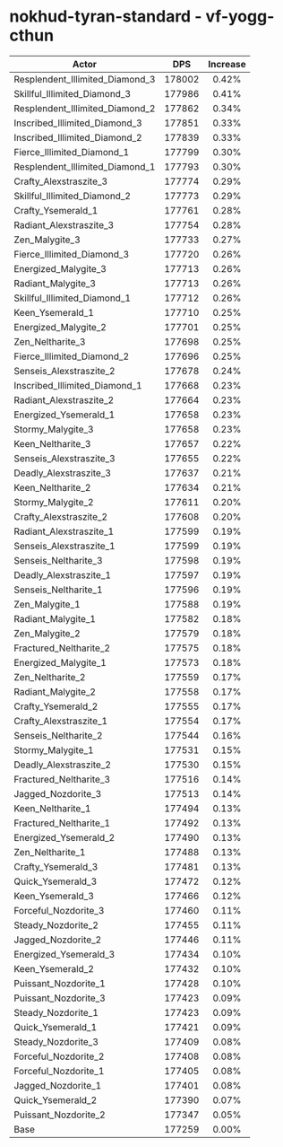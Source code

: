 # nokhud-tyran-standard - vf-yogg-cthun
| Actor | DPS | Increase |
|---|:---:|:---:|
|Resplendent_Illimited_Diamond_3|178002|0.42%|
|Skillful_Illimited_Diamond_3|177986|0.41%|
|Resplendent_Illimited_Diamond_2|177862|0.34%|
|Inscribed_Illimited_Diamond_3|177851|0.33%|
|Inscribed_Illimited_Diamond_2|177839|0.33%|
|Fierce_Illimited_Diamond_1|177799|0.30%|
|Resplendent_Illimited_Diamond_1|177793|0.30%|
|Crafty_Alexstraszite_3|177774|0.29%|
|Skillful_Illimited_Diamond_2|177773|0.29%|
|Crafty_Ysemerald_1|177761|0.28%|
|Radiant_Alexstraszite_3|177754|0.28%|
|Zen_Malygite_3|177733|0.27%|
|Fierce_Illimited_Diamond_3|177720|0.26%|
|Energized_Malygite_3|177713|0.26%|
|Radiant_Malygite_3|177713|0.26%|
|Skillful_Illimited_Diamond_1|177712|0.26%|
|Keen_Ysemerald_1|177710|0.25%|
|Energized_Malygite_2|177701|0.25%|
|Zen_Neltharite_3|177698|0.25%|
|Fierce_Illimited_Diamond_2|177696|0.25%|
|Senseis_Alexstraszite_2|177678|0.24%|
|Inscribed_Illimited_Diamond_1|177668|0.23%|
|Radiant_Alexstraszite_2|177664|0.23%|
|Energized_Ysemerald_1|177658|0.23%|
|Stormy_Malygite_3|177658|0.23%|
|Keen_Neltharite_3|177657|0.22%|
|Senseis_Alexstraszite_3|177655|0.22%|
|Deadly_Alexstraszite_3|177637|0.21%|
|Keen_Neltharite_2|177634|0.21%|
|Stormy_Malygite_2|177611|0.20%|
|Crafty_Alexstraszite_2|177608|0.20%|
|Radiant_Alexstraszite_1|177599|0.19%|
|Senseis_Alexstraszite_1|177599|0.19%|
|Senseis_Neltharite_3|177598|0.19%|
|Deadly_Alexstraszite_1|177597|0.19%|
|Senseis_Neltharite_1|177596|0.19%|
|Zen_Malygite_1|177588|0.19%|
|Radiant_Malygite_1|177582|0.18%|
|Zen_Malygite_2|177579|0.18%|
|Fractured_Neltharite_2|177575|0.18%|
|Energized_Malygite_1|177573|0.18%|
|Zen_Neltharite_2|177559|0.17%|
|Radiant_Malygite_2|177558|0.17%|
|Crafty_Ysemerald_2|177555|0.17%|
|Crafty_Alexstraszite_1|177554|0.17%|
|Senseis_Neltharite_2|177544|0.16%|
|Stormy_Malygite_1|177531|0.15%|
|Deadly_Alexstraszite_2|177530|0.15%|
|Fractured_Neltharite_3|177516|0.14%|
|Jagged_Nozdorite_3|177513|0.14%|
|Keen_Neltharite_1|177494|0.13%|
|Fractured_Neltharite_1|177492|0.13%|
|Energized_Ysemerald_2|177490|0.13%|
|Zen_Neltharite_1|177488|0.13%|
|Crafty_Ysemerald_3|177481|0.13%|
|Quick_Ysemerald_3|177472|0.12%|
|Keen_Ysemerald_3|177466|0.12%|
|Forceful_Nozdorite_3|177460|0.11%|
|Steady_Nozdorite_2|177455|0.11%|
|Jagged_Nozdorite_2|177446|0.11%|
|Energized_Ysemerald_3|177434|0.10%|
|Keen_Ysemerald_2|177432|0.10%|
|Puissant_Nozdorite_1|177428|0.10%|
|Puissant_Nozdorite_3|177423|0.09%|
|Steady_Nozdorite_1|177423|0.09%|
|Quick_Ysemerald_1|177421|0.09%|
|Steady_Nozdorite_3|177409|0.08%|
|Forceful_Nozdorite_2|177408|0.08%|
|Forceful_Nozdorite_1|177405|0.08%|
|Jagged_Nozdorite_1|177401|0.08%|
|Quick_Ysemerald_2|177390|0.07%|
|Puissant_Nozdorite_2|177347|0.05%|
|Base|177259|0.00%|
